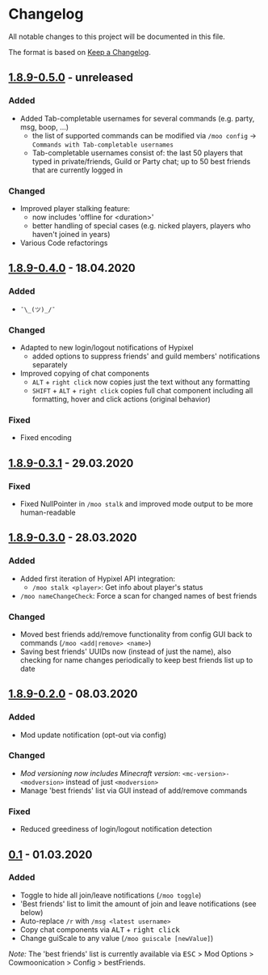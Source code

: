 # Changelog
All notable changes to this project will be documented in this file.

The format is based on [Keep a Changelog](https://keepachangelog.com/en/1.0.0/).

## [1.8.9-0.5.0] - unreleased
### Added
- Added Tab-completable usernames for several commands (e.g. party, msg, boop, ...)
  - the list of supported commands can be modified via `/moo config` &rarr; `Commands with Tab-completable usernames`
  - Tab-completable usernames consist of: the last 50 players that typed in private/friends, Guild or Party chat; up to 50 best friends that are currently logged in

### Changed
- Improved player stalking feature:
  - now includes 'offline for &lt;duration&gt;'
  - better handling of special cases (e.g. nicked players, players who haven't joined in years)
- Various Code refactorings 

## [1.8.9-0.4.0] - 18.04.2020
### Added
- `¯\_(ツ)_/¯`

### Changed
- Adapted to new login/logout notifications of Hypixel
  - added options to suppress friends' and guild members' notifications separately
- Improved copying of chat components
  - `ALT` + `right click` now copies just the text without any formatting
  - `SHIFT` + `ALT` + `right click` copies full chat component including all formatting, hover and click actions (original behavior)

### Fixed
- Fixed encoding

## [1.8.9-0.3.1] - 29.03.2020
### Fixed
- Fixed NullPointer in `/moo stalk` and improved mode output to be more human-readable

## [1.8.9-0.3.0] - 28.03.2020
### Added
- Added first iteration of Hypixel API integration:
  - `/moo stalk <player>`: Get info about player's status
- `/moo nameChangeCheck`: Force a scan for changed names of best friends

### Changed
- Moved best friends add/remove functionality from config GUI back to commands (`/moo <add|remove> <name>`)
- Saving best friends' UUIDs now (instead of just the name), also checking for name changes periodically to keep best friends list up to date


## [1.8.9-0.2.0] - 08.03.2020
### Added
- Mod update notification (opt-out via config)

### Changed
- *Mod versioning now includes Minecraft version*: `<mc-version>-<modversion>` instead of just `<modversion>`
- Manage 'best friends' list via GUI instead of add/remove commands

### Fixed
- Reduced greediness of login/logout notification detection 

## [0.1] - 01.03.2020
### Added
- Toggle to hide all join/leave notifications (`/moo toggle`)
- 'Best friends' list to limit the amount of join and leave notifications (see below)
- Auto-replace `/r` with `/msg <latest username>`
- Copy chat components via <kbd>ALT</kbd> + <kbd>right click</kbd>
- Change guiScale to any value (`/moo guiscale [newValue]`)

*Note:* The 'best friends' list is currently available via <kbd>ESC</kbd> > Mod Options > Cowmoonication > Config > bestFriends.

[1.8.9-0.5.0]: https://github.com/cow-mc/Cowmoonication/compare/v1.8.9-0.4.0...master
[1.8.9-0.4.0]: https://github.com/cow-mc/Cowmoonication/compare/v1.8.9-0.3.1...v1.8.9-0.4.0
[1.8.9-0.3.1]: https://github.com/cow-mc/Cowmoonication/compare/v1.8.9-0.3.0...v1.8.9-0.3.1
[1.8.9-0.3.0]: https://github.com/cow-mc/Cowmoonication/compare/v1.8.9-0.2.0...v1.8.9-0.3.0
[1.8.9-0.2.0]: https://github.com/cow-mc/Cowmoonication/compare/v0.1...v1.8.9-0.2.0
[0.1]: https://github.com/cow-mc/Cowmoonication/releases/tag/v0.1
